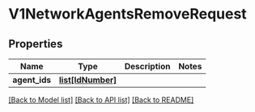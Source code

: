 # V1NetworkAgentsRemoveRequest

## Properties
Name | Type | Description | Notes
------------ | ------------- | ------------- | -------------
**agent_ids** | [**list[IdNumber]**](IdNumber.md) |  | 

[[Back to Model list]](../README.md#documentation-for-models) [[Back to API list]](../README.md#documentation-for-api-endpoints) [[Back to README]](../README.md)

